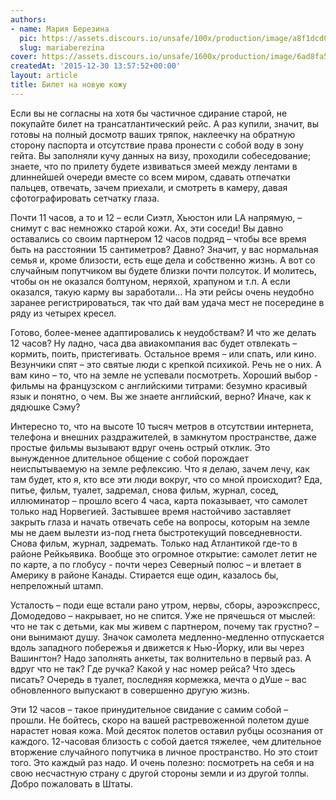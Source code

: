 ```yaml
---
authors:
- name: Мария Березина
  pic: https://assets.discours.io/unsafe/100x/production/image/a8f1dcd0-3398-11ea-89a4-b924aac0ccf7.jpg
  slug: mariaberezina
cover: https://assets.discours.io/unsafe/1600x/production/image/6ad8fa50-90e7-11e8-b664-798ed379bf02.jpeg
createdAt: '2015-12-30 13:57:52+00:00'
layout: article
title: Билет на новую кожу
---
```


Если вы не согласны на хотя бы частичное сдирание старой, не покупайте билет на трансатлантический рейс. А раз купили, значит, вы готовы на полный досмотр ваших тряпок, наклеечку на обратную сторону паспорта и отсутствие права пронести с собой воду в зону гейта. Вы заполняли кучу данных на визу, проходили собеседование; знаете, что по прилету будете извиваться змеей между лентами в длиннейшей очереди вместе со всем миром, сдавать отпечатки пальцев, отвечать, зачем приехали, и смотреть в камеру, давая сфотографировать сетчатку глаза.

Почти 11 часов, а то и 12 – если Сиэтл, Хьюстон или LA напрямую, – снимут с вас немножко старой кожи. Ах, эти соседи! Вы давно оставались со своим партнером 12 часов подряд – чтобы все время быть на расстоянии 15 сантиметров? Давно? Значит, у вас нормальная семья и, кроме близости, есть еще дела и собственно жизнь. А вот со случайным попутчиком вы будете близки почти полсуток. И молитесь, чтобы он не оказался болтуном, неряхой, храпуном и т.п. А если оказался, такую карму вы заработали... На эти рейсы очень неудобно заранее регистрироваться, так что дай вам удача мест не посередине в ряду из четырех кресел.   
  
Готово, более-менее адаптировались к неудобствам? И что же делать 12 часов? Ну ладно, часа два авиакомпания вас будет отвлекать – кормить, поить, пристегивать. Остальное время – или спать, или кино. Везунчики спят – это святые люди с крепкой психикой. Речь не о них. А вам кино – то, что на земле не успевали посмотреть. Хороший выбор - фильмы на французском с английскими титрами: безумно красивый язык и понятно, о чем. Вы же знаете английский, верно? Иначе, как к дядюшке Сэму?  
  
Интересно то, что на высоте 10 тысяч метров в отсутствии интернета, телефона и внешних раздражителей, в замкнутом пространстве, даже простые фильмы вызывают вдруг очень острый отклик. Это вынужденное длительное общение с собой порождает неиспытываемую на земле рефлексию. Что я делаю, зачем лечу, как там будет, кто я, кто все эти люди вокруг, что со мной происходит? Еда, питье, фильм, туалет, задремал, снова фильм, журнал, сосед, иллюминатор – прошло всего 4 часа, карта показывает, что самолет только над Норвегией. Застывшее время настойчиво заставляет закрыть глаза и начать отвечать себе на вопросы, которым на земле мы не даем вылезти из-под гнета быстротекущий повседневности. Снова фильм, журнал, задремать. Только над Атлантикой где-то в районе Рейкьявика. Вообще это огромное открытие: самолет летит не по карте, а по глобусу - почти через Северный полюс – и влетает в Америку в районе Канады. Стирается еще один, казалось бы, непреложный штамп.   
  
Усталость – поди еще встали рано утром, нервы, сборы, аэроэкспресс, Домодедово – накрывает, но не спится. Уже не прячешься от мыслей: что не так с детьми, как мы живем с партнером, почему так грустно? – они вынимают душу. Значок самолета медленно-медленно отпускается вдоль западного побережья и движется к Нью-Йорку, или вы через Вашингтон? Надо заполнять анкеты, так волнительно в первый раз. А вдруг что не так? Где ручка? Какой у нас номер рейса? Что здесь писать? Очередь в туалет, последняя кормежка, мечта о дУше – вас обновленного выпускают в совершенно другую жизнь.   
  
Эти 12 часов – такое принудительное свидание с самим собой – прошли. Не бойтесь, скоро на вашей растревоженной полетом душе нарастет новая кожа. Мой десяток полетов оставил рубцы осознания от каждого. 12-часовая близость с собой дается тяжелее, чем длительное вторжение случайного попутчика в личное пространство. Но это стоит того. Это каждый раз надо. И очень полезно: посмотреть на себя и на свою несчастную страну с другой стороны земли и из другой толпы. Добро пожаловать в Штаты.